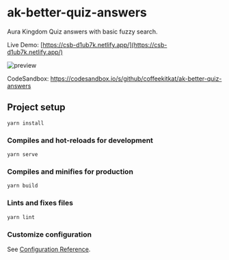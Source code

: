 # ak-better-quiz-answers

Aura Kingdom Quiz answers with basic fuzzy search. 

Live Demo: [https://csb-d1ub7k.netlify.app/](https://csb-d1ub7k.netlify.app/)

![preview](https://user-images.githubusercontent.com/82024111/167463271-3b81f770-a8c7-4094-b888-00fc8f5e3a91.gif)


CodeSandbox: https://codesandbox.io/s/github/coffeekitkat/ak-better-quiz-answers

## Project setup

```
yarn install
```

### Compiles and hot-reloads for development

```
yarn serve
```

### Compiles and minifies for production

```
yarn build
```

### Lints and fixes files

```
yarn lint
```

### Customize configuration

See [Configuration Reference](https://cli.vuejs.org/config/).

